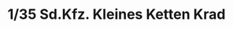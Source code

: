 ---
layout: product
title: "1/35 Sd.Kfz. Kleines Ketten Krad"
price: "2800" 
desc: "Maketa"
img_path: "/assets/img/DW35020.webp"
brand: "Das Werk"
available: false
special_offer: false
new: false
soon: false
cat: "010000"
subcat: "011100"
subsubcat: "0N/A"
sifra: "DW35020"
popular: false
spec: false
---